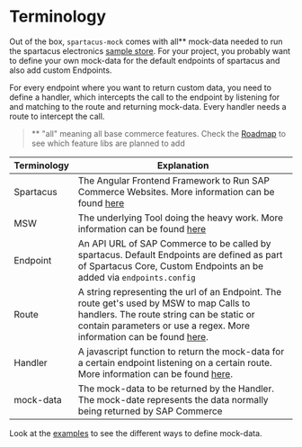 # Terminology

Out of the box, `spartacus-mock` comes with all\*\* mock-data needed to run the spartacus electronics [sample store](https://spartacus-demo.eastus.cloudapp.azure.com/electronics-spa/en/USD/).
For your project, you probably want to define your own mock-data for the default endpoints of spartacus and also add custom Endpoints.

For every endpoint where you want to return custom data, you need to define a handler, which intercepts the call to the endpoint by listening for and matching to the route and
returning mock-data. Every handler needs a route to intercept the call.

> \*\* "all" meaning all base commerce features. Check the [Roadmap](https://valantic.gitbook.io/spartacus-mock/roadmap) to see which feature libs are planned to add

| Terminology | Explanation                                                                                                                                                                                                                                                   |
| ----------- | ------------------------------------------------------------------------------------------------------------------------------------------------------------------------------------------------------------------------------------------------------------- |
| Spartacus   | The Angular Frontend Framework to Run SAP Commerce Websites. More information can be found [here](https://github.com/SAP/spartacus)                                                                                                                           |
| MSW         | The underlying Tool doing the heavy work. More information can be found [here](https://mswjs.io/)                                                                                                                                                             |
| Endpoint    | An API URL of SAP Commerce to be called by spartacus. Default Endpoints are defined as part of Spartacus Core, Custom Endpoints an be added via `endpoints.config`                                                                                            |
| Route       | A string representing the url of an Endpoint. The route get's used by MSW to map Calls to handlers. The route string can be static or contain parameters or use a regex. More information can be found [here](https://mswjs.io/docs/basics/request-matching). |
| Handler     | A javascript function to return the mock-data for a certain endpoint listening on a certain route. More information can be found [here](https://mswjs.io/docs/basics/request-handler).                                                                        |
| mock-data   | The mock-data to be returned by the Handler. The mock-date represents the data normally being returned by SAP Commerce                                                                                                                                        |

Look at the [examples](../examples/README.md) to see the different ways to define mock-data.
